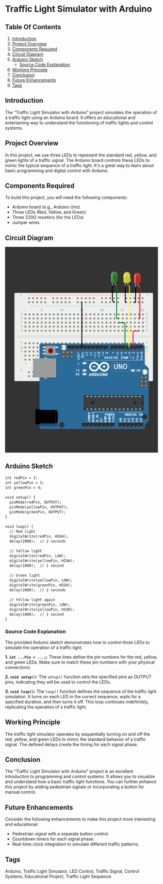 # Traffic Light Simulator with Arduino

## Table Of Contents

1. [Introduction](#introduction)
2. [Project Overview](#project-overview)
3. [Components Required](#components-required)
4. [Circuit Diagram](#circuit-diagram)
5. [Arduino Sketch](#arduino-sketch)
   - [Source Code Explanation](#source-code-explanation)
6. [Working Principle](#working-principle)
7. [Conclusion](#conclusion)
8. [Future Enhancements](#future-enhancements)
9. [Tags](#tags)

## Introduction
The "Traffic Light Simulator with Arduino" project simulates the operation of a traffic light using an Arduino board. It offers an educational and entertaining way to understand the functioning of traffic lights and control systems.

## Project Overview
In this project, we use three LEDs to represent the standard red, yellow, and green lights of a traffic signal. The Arduino board controls these LEDs to mimic the typical sequence of a traffic light. It's a great way to learn about basic programming and digital control with Arduino.

## Components Required
To build this project, you will need the following components:
- Arduino board (e.g., Arduino Uno)
- Three LEDs (Red, Yellow, and Green)
- Three 220Ω resistors (for the LEDs)
- Jumper wires

## Circuit Diagram
![Circuit Diagram](src/circuit-files/circuit.png)

## Arduino Sketch
```arduino
int redPin = 2;
int yellowPin = 3;
int greenPin = 4;

void setup() {
  pinMode(redPin, OUTPUT);
  pinMode(yellowPin, OUTPUT);
  pinMode(greenPin, OUTPUT);
}

void loop() {
  // Red light
  digitalWrite(redPin, HIGH);
  delay(2000);  // 2 seconds
  
  // Yellow light
  digitalWrite(redPin, LOW);
  digitalWrite(yellowPin, HIGH);
  delay(1000);  // 1 second
  
  // Green light
  digitalWrite(yellowPin, LOW);
  digitalWrite(greenPin, HIGH);
  delay(2000);  // 2 seconds
  
  // Yellow light again
  digitalWrite(greenPin, LOW);
  digitalWrite(yellowPin, HIGH);
  delay(1000);  // 1 second
}
```

### Source Code Explanation
The provided Arduino sketch demonstrates how to control three LEDs to simulate the operation of a traffic light.

**1. `int ...Pin = ...;`:**
These lines define the pin numbers for the red, yellow, and green LEDs. Make sure to match these pin numbers with your physical connections.

**2. `void setup()`:**
The `setup()` function sets the specified pins as OUTPUT pins, indicating they will be used to control the LEDs.

**3. `void loop()`:**
The `loop()` function defines the sequence of the traffic light simulation. It turns on each LED in the correct sequence, waits for a specified duration, and then turns it off. This loop continues indefinitely, replicating the operation of a traffic light.

## Working Principle
The traffic light simulator operates by sequentially turning on and off the red, yellow, and green LEDs to mimic the standard behavior of a traffic signal. The defined delays create the timing for each signal phase.

## Conclusion
The "Traffic Light Simulator with Arduino" project is an excellent introduction to programming and control systems. It allows you to visualize and understand how a basic traffic light functions. You can further enhance this project by adding pedestrian signals or incorporating a button for manual control.

## Future Enhancements
Consider the following enhancements to make this project more interesting and educational:
- Pedestrian signal with a separate button control.
- Countdown timers for each signal phase.
- Real-time clock integration to simulate different traffic patterns.

## Tags
Arduino, Traffic Light Simulator, LED Control, Traffic Signal, Control Systems, Educational Project, Traffic Light Sequence
